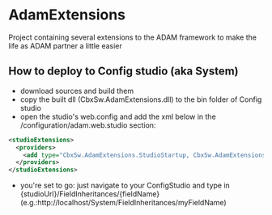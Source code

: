 # AdamExtensions
Project containing several extensions to the ADAM framework to make the life as ADAM partner a little easier

## How to deploy to Config studio (aka System)
* download sources and build them
* copy the built dll (CbxSw.AdamExtensions.dll) to the bin folder of Config studio
* open the studio's web.config and add the xml below in the /configuration/adam.web.studio section:
```xml
<studioExtensions>
  <providers>
	<add type="CbxSw.AdamExtensions.StudioStartup, CbxSw.AdamExtensions" />
  </providers>
</studioExtensions>
```
* you're set to go: just navigate to your ConfigStudio and type in {studioUrl}/FieldInheritances/{fieldName} (e.g.:http://localhost/System/FieldInheritances/myFieldName)
